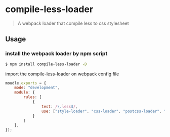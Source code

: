 # compile-less-loader

> A webpack loader that compile less to css stylesheet

## Usage

### install the webpack loader by npm script

```bash
$ npm install compile-less-loader -D
```
import the compile-less-loader on webpack config file

```js
moudle.exports = {
    mode: "development",
    module: {
        rules: [
            {
                test: /\.less$/,
                use: ["style-loader", "css-loader", "postcss-loader", "compile-less-loader"]
            }
        ]
    },
});
```